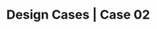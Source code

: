 ---
layout: posts
title: Design Cases | Case 02
case_number: "01"
case_title: Children's Care
case_author: Martín Ganzo
case_author_link: https://twitter.com/eliezerpujols
case_image: '/assets/img/case_01.jpeg'
case_problem: But problem I must explain to you how all this mistaken idea of denouncing pleasure and praising pain was born and I will give you a complete account.
case_solution: But solution I must explain to you how all this mistaken idea of denouncing pleasure and praising pain was born and I will give you a complete account.
---